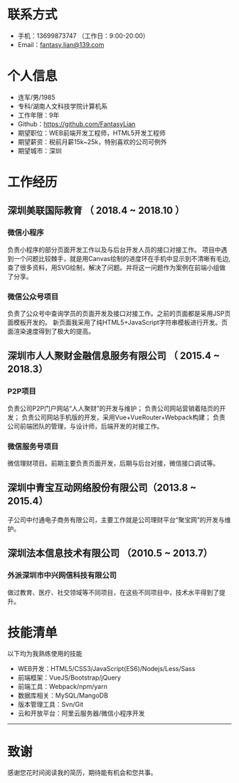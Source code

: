 
# 联系方式

- 手机：13699873747 （工作日：9:00-20:00）
- Email：fantasy.lian@139.com 

# 个人信息

 - 连军/男/1985 
 - 专科/湖南人文科技学院计算机系 
 - 工作年限：9年
 - Github：https://github.com/FantasyLian
 - 期望职位：WEB前端开发工程师，HTML5开发工程师
 - 期望薪资：税前月薪15k~25k，特别喜欢的公司可例外
 - 期望城市：深圳


# 工作经历

## 深圳美联国际教育 （ 2018.4 ~ 2018.10 ）

### 微信小程序 
负责小程序的部分页面开发工作以及与后台开发人员的接口对接工作。
项目中遇到一个问题比较棘手，就是用Canvas绘制的进度环在手机中显示到不清晰有毛边,查了很多资料，用SVG绘制，解决了问题。并将这一问题作为案例在前端小组做了分享。


### 微信公众号项目 
负责了公众号中查询学员的页面开发及接口对接工作。之前的页面都是采用JSP页面模板开发的。
新页面我采用了纯HTML5+JavaScript字符串模板进行开发。页面渲染速度得到了极大的提高。

  
## 深圳市人人聚财金融信息服务有限公司 （ 2015.4 ~ 2018.3）

### P2P项目 
负责公司P2P门户网站“人人聚财”的开发与维护；
负责公司网站营销着陆页的开发；
负责公司网站手机版的开发，采用Vue+VueRouter+Webpack构建；
负责公司前端团队的管理，与设计师，后端开发的对接工作。


### 微信服务号项目 
微信理财项目。前期主要负责页面开发，后期与后台对接，微信接口调试等。


## 深圳中青宝互动网络股份有限公司（2013.8 ~ 2015.4）

子公司中付通电子商务有限公司，主要工作就是公司理财平台“聚宝网”的开发与维护。

## 深圳法本信息技术有限公司 （2010.5 ~ 2013.7）
### 外派深圳市中兴网信科技有限公司
做过教育、医疗、社交领域等不同项目，在这些不同项目中，技术水平得到了提升。
    
# 技能清单

以下均为我熟练使用的技能

- WEB开发：HTML5/CSS3/JavaScript(ES6)/Nodejs/Less/Sass
- 前端框架：VueJS/Bootstrap/jQuery
- 前端工具：Webpack/npm/yarn
- 数据库相关：MySQL/MangoDB
- 版本管理工具：Svn/Git
- 云和开放平台：阿里云服务器/微信小程序开发
      
---      
# 致谢
感谢您花时间阅读我的简历，期待能有机会和您共事。
      
